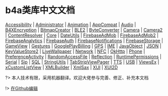# **b4a类库中文文档**

[Accessibility](libs/Accessibility.md) | [Administrator](libs/Administrator.md) | [Animation](libs/Animation.md) | [AppCompat](libs/AppCompat.md) | [Audio](libs/Audio.md) | [B4XEncryption](libs/B4XEncryption.md) | [BitmapCreator](libs/BitmapCreator.md) | [BLE2](libs/BLE2.md) | [ByteConverter](libs/ByteConverter.md) | [Camera](libs/Camera.md) | [Camera2](libs/Camera2.md) | [ContentResolver](libs/ContentResolver.md) | [Core](libs/Core.md) | [DateUtils](libs/DateUtils.md) | [FirebaseAdMob](libs/FirebaseAdMob.md) | [FirebaseAdMob2](libs/FirebaseAdMob2.md) | [FirebaseAnalytics](libs/FirebaseAnalytics.md) | [FirebaseAuth](libs/FirebaseAuth.md) | [FirebaseNotifications](libs/FirebaseNotifications.md) | [FirebaseStorage](libs/FirebaseStorage.md) | [GameView](libs/GameView.md) | [Gestures](libs/Gestures.md) | [GooglePlayBilling](libs/GooglePlayBilling.md) | [GPS](libs/GPS.md) | [IME](libs/IME.md) | [JavaObject](libs/JavaObject.md) | [JSON](libs/JSON.md) | [KeyValueStore2](libs/KeyValueStore2.md) | [LiveWallpaper](libs/LiveWallpaper.md) | [Network](libs/Network.md) | [NFC](libs/NFC.md) | [OkHttp](libs/OkHttp.md) | [Phone](libs/Phone.md) | [PreferenceActivity](libs/PreferenceActivity.md) | [RandomAccessFile](libs/RandomAccessFile.md) | [Reflection](libs/Reflection.md) | [RuntimePermissions](libs/RuntimePermissions.md) | [Serial](libs/Serial.md) | [Sip](libs/Sip.md) | [SQL](libs/SQL.md) | [StringUtils](libs/StringUtils.md) | [TabStripViewPager](libs/TabStripViewPager.md) | [TTS](libs/TTS.md) | [USB](libs/USB.md) | [ViewsEx](libs/ViewsEx.md) | [xCustomListView](libs/xCustomListView.md) | [XMLBuilder](libs/XMLBuilder.md) | [XmlSax](libs/XmlSax.md) | [XUI](libs/XUI.md) | [XUI2D](libs/XUI2D.md)

?> 本人技术有限，采用机器翻译。欢迎大佬参与完善、修正、补充本文档
>
!> [在Github编辑](https://github.com/benyuz/benyuz.github.io/tree/master/docs/b4a)
